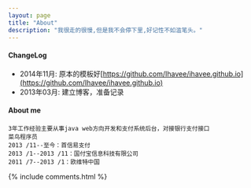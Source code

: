 ```yaml
---
layout: page
title: "About"
description: "我很走的很慢,但是我不会停下里,好记性不如滥笔头。"
---
```


#### ChangeLog

- 2014年11月:    原本的模板好[https://github.com/Ihavee/ihavee.github.io](https://github.com/Ihavee/ihavee.github.io)
- 2013年03月:    建立博客，准备记录

#### About me
	3年工作经验主要从事java web方向开发和支付系统后台，对接银行支付接口 
	菜鸟程序员
	2013 /11--至今：首信易支付
	2013 /1--2013 /11：国付宝信息科技有限公司
	2011 /7--2013 /1：欧维特中国

{% include comments.html %}
